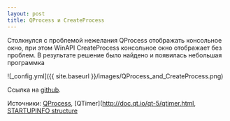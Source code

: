 ```yaml
---
layout: post
title: QProcess и CreateProcess
---
```


Столкнулся с проблемой нежелания QProcess отображать консольное окно, при этом
WinAPI CreateProcess консольное окно отображает без проблем. В результате решение было найдено и появилась небольшая программка

![_config.yml]({{ site.baseurl }}/images/QProcess_and_CreateProcess.png)

Ссылка на [github](https://github.com/korchak/Qt/tree/master/QProcess/test2).

Источники: 
[QProcess](http://doc.qt.io/qt-5/qprocess.html), [QTimer](http://doc.qt.io/qt-5/qtimer.html, [STARTUPINFO structure](https://msdn.microsoft.com/en-us/library/windows/desktop/ms686331(v=vs.85).aspx)
